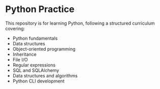 # Python Practice

This repository is for learning Python, following a structured curriculum covering:
- Python fundamentals
- Data structures
- Object-oriented programming
- Inheritance
- File I/O
- Regular expressions
- SQL and SQLAlchemy
- Data structures and algorithms
- Python CLI development
